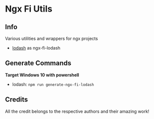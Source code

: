 # Ngx Fi Utils

## Info

Various utilities and wrappers for ngx projects

- [lodash](https://lodash.com/) as ngx-fi-lodash

## Generate Commands

**Target Windows 10 with powershell**

- lodash: `npm run generate-ngx-fi-lodash`

## Credits

All the credit belongs to the respective authors and their amazing work!
